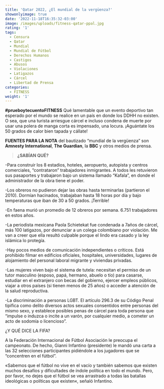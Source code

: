 ```yaml
---
title: 'Qatar 2022, ¿El mundial de la vergüenza?'
showonlyimage: true
date: '2022-11-18T16:35:32-03:00'
image: /images/uploads/fitness-qatar-ppal.jpg
rating: '1'
tags:
  - Censura
  - Qatar
  - Mundial
  - Mundial de Fútbol
  - Derechos Humanos
  - Castigos
  - Abusos
  - Violaciones
  - Latigazos
  - Cárcel
  - Libertad de Prensa
categories:
  - FITNESS
weight: '1'
---
```

**\#prueboytecuentoFITNESS** Qué lamentable que un evento deportivo tan esperado por el mundo se realice en un país en donde los DDHH no existen. O sea, que una turista arriesgue cárcel e incluso condena de muerte por usar una polera de manga corta es impensado, una locura. ¡Aguántate los 50 grados de calor bien tapada y cállate!

<!--more-->

**FUENTES PARA LA NOTA** del bautizado “mundial de la vergüenza” son **Amnesty International**, **The Guardian**, la **BBC** y otros medios de prensa.

> **¿SABÍAN QUÉ?**

\-Para construir los 8 estadios, hoteles, aeropuerto, autopista y centros comerciales, “contrataron” trabajadores inmigrantes. A todos les retuvieron sus pasaportes y trabajaron bajo un sistema llamado “Kafala”, en donde el administrador de la obra tiene el poder.

\-Los obreros no pudieron dejar las obras hasta terminarlas (partieron el 2010). Dormían hacinados, trabajaban hasta 18 horas por día y bajo temperaturas que iban de 30 a 50 grados. ¡Terrible!

\-En faena murió un promedio de 12 obreros por semana. 6.751 trabajadores en estos años.

\-La periodista mexicana Paola Schietekat fue condenada a 7años de cárcel, más 100 latigazos, por denunciar a un colega colombiano por violación. Me van a creer que ella resultó culpable porque el lindo era casado y la ley islámica lo protegía.

\-Hay pocos medios de comunicación independientes o críticos. Está prohibido filmar en edificios oficiales, hospitales, universidades, lugares de alojamiento del personal laboral migrante y viviendas privadas.

\-Las mujeres viven bajo el sistema de tutela: necesitan el permiso de un tutor masculino (esposo, papá, hermano, abuelo o tío) para casarse, estudiar en el extranjero con becas del gobierno, ejercer empleos públicos, viajar a otros países (si tienen menos de 25 años) o acceder a atención de la salud reproductiva.

\-La discriminación a personas LGBT. El artículo 296.3 de su Código Penal tipifica como delito diversos actos sexuales consentidos entre personas del mismo sexo, y establece posibles penas de cárcel para toda persona que “impulse o induzca o incite a un varón, por cualquier medio, a cometer un acto de sodomía o licencioso”. 

¿Y QUÉ DICE LA FIFA? 

A la Federación Internacional de Fútbol Asociación le preocupa el campeonato. De hecho, Gianni Infantino (presidente) le mandó una carta a las 32 selecciones participantes pidiéndole a los jugadores que se “concentren en el fútbol”.

«Sabemos que el fútbol no vive en el vacío y también sabemos que existen muchos desafíos y dificultades de índole política en todo el mundo. Pero, por favor, no dejes que el fútbol se vea arrastrado a todas las batallas ideológicas o políticas que existen«, señaló Infantino.
